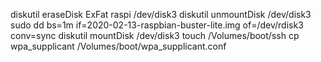 diskutil eraseDisk ExFat raspi /dev/disk3
diskutil unmountDisk /dev/disk3
sudo dd bs=1m if=2020-02-13-raspbian-buster-lite.img of=/dev/rdisk3 conv=sync
diskutil mountDisk /dev/disk3
touch /Volumes/boot/ssh
cp wpa_supplicant /Volumes/boot/wpa_supplicant.conf
